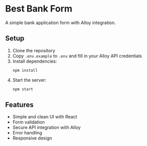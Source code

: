 # Best Bank Form

A simple bank application form with Alloy integration.

## Setup

1. Clone the repository
2. Copy `.env.example` to `.env` and fill in your Alloy API credentials
3. Install dependencies:
   ```bash
   npm install
   ```
4. Start the server:
   ```bash
   npm start
   ```

## Features

- Simple and clean UI with React
- Form validation
- Secure API integration with Alloy
- Error handling
- Responsive design